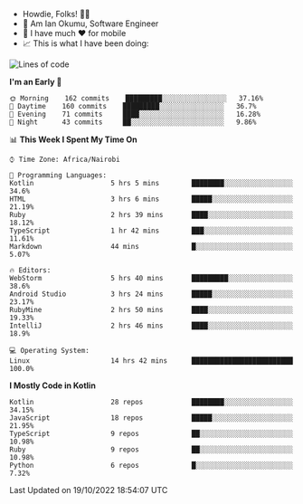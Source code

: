 
* Howdie, Folks! 👋🤓
* 🤪 Am Ian Okumu, Software Engineer
* 📱 I have much ❤️ for mobile
* 📈 This is what I have been doing:
  
<!-- <a href="https://otsembo.github.io/OtsemboPortfolio/" style="margin-right:.5%; margin-top=.5%;">
  <img align="center" src="https://github-readme-stats.vercel.app/api/top-langs/?username=otsembo&layout=compact" />
</a> -->

<!--START_SECTION:waka-->
![Lines of code](https://img.shields.io/badge/From%20Hello%20World%20I%27ve%20Written-782%20Thousand%20lines%20of%20code-blue)

**I'm an Early 🐤** 

```text
🌞 Morning    162 commits    █████████░░░░░░░░░░░░░░░░   37.16% 
🌆 Daytime    160 commits    █████████░░░░░░░░░░░░░░░░   36.7% 
🌃 Evening    71 commits     ████░░░░░░░░░░░░░░░░░░░░░   16.28% 
🌙 Night      43 commits     ██░░░░░░░░░░░░░░░░░░░░░░░   9.86%

```


📊 **This Week I Spent My Time On** 

```text
⌚︎ Time Zone: Africa/Nairobi

💬 Programming Languages: 
Kotlin                   5 hrs 5 mins        ████████░░░░░░░░░░░░░░░░░   34.6% 
HTML                     3 hrs 6 mins        █████░░░░░░░░░░░░░░░░░░░░   21.19% 
Ruby                     2 hrs 39 mins       ████░░░░░░░░░░░░░░░░░░░░░   18.12% 
TypeScript               1 hr 42 mins        ███░░░░░░░░░░░░░░░░░░░░░░   11.61% 
Markdown                 44 mins             █░░░░░░░░░░░░░░░░░░░░░░░░   5.07%

🔥 Editors: 
WebStorm                 5 hrs 40 mins       █████████░░░░░░░░░░░░░░░░   38.6% 
Android Studio           3 hrs 24 mins       █████░░░░░░░░░░░░░░░░░░░░   23.17% 
RubyMine                 2 hrs 50 mins       ████░░░░░░░░░░░░░░░░░░░░░   19.33% 
IntelliJ                 2 hrs 46 mins       ████░░░░░░░░░░░░░░░░░░░░░   18.9%

💻 Operating System: 
Linux                    14 hrs 42 mins      █████████████████████████   100.0%

```

**I Mostly Code in Kotlin** 

```text
Kotlin                   28 repos            ████████░░░░░░░░░░░░░░░░░   34.15% 
JavaScript               18 repos            █████░░░░░░░░░░░░░░░░░░░░   21.95% 
TypeScript               9 repos             ██░░░░░░░░░░░░░░░░░░░░░░░   10.98% 
Ruby                     9 repos             ██░░░░░░░░░░░░░░░░░░░░░░░   10.98% 
Python                   6 repos             █░░░░░░░░░░░░░░░░░░░░░░░░   7.32%

```



 Last Updated on 19/10/2022 18:54:07 UTC
<!--END_SECTION:waka-->

<br />
<br />
<br />
<br />
<br />
  
  </div>
<!---
otsembo/otsembo is a ✨ special ✨ repository because its `README.md` (this file) appears on your GitHub profile.
You can click the Preview link to take a look at your changes.
--->
